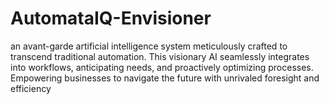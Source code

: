 # AutomataIQ-Envisioner
an avant-garde artificial intelligence system meticulously crafted to transcend traditional automation. This visionary AI seamlessly integrates into workflows, anticipating needs, and proactively optimizing processes. Empowering businesses to navigate the future with unrivaled foresight and efficiency
